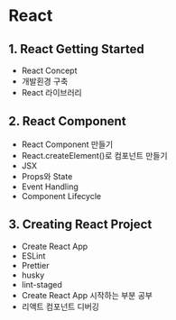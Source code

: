 # React

## 1. React Getting Started
  - React Concept
  - 개발횐경 구축
  - React 라이브러리

## 2. React Component
  - React Component 만들기
  - React.createElement()로 컴포넌트 만들기
  - JSX
  - Props와 State
  - Event Handling
  - Component Lifecycle

## 3. Creating React Project
  - Create React App
  - ESLint
  - Prettier
  - husky
  - lint-staged
  - Create React App 시작하는 부분 공부
  - 리액트 컴포넌트 디버깅
